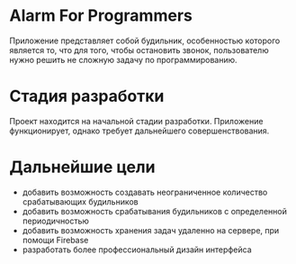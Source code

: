 # Alarm For Programmers 
Приложение представляет собой будильник, особенностью которого является то, что для того, чтобы остановить звонок, пользователю нужно решить не сложную задачу по программированию.
# Стадия разработки
Проект находится на начальной стадии разработки. Приложение функционирует, однако требует дальнейшего совершенствования.
# Дальнейшие цели
- добавить возможность создавать неограниченное количество срабатывающих будильников
- добавить возможность срабатывания будильников с определенной периодичностью
- добавить возможность хранения задач удаленно на сервере, при помощи Firebase
- разработать более профессиональный дизайн интерфейса
